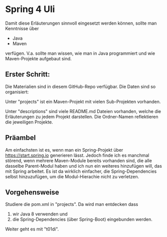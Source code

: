 # Spring 4 Uli

Damit diese Erläuterungen sinnvoll eingesetzt werden können, sollte man Kenntnisse über

* Java
* Maven

verfügen. V.a. sollte man wissen, wie man in Java programmiert und wie Maven-Projekte
aufgebaut sind.

## Erster Schritt:

Die Materialien sind in diesem GitHub-Repo verfügbar. Die Daten sind so organisiert:

Unter "projects" ist ein Maven-Projekt mit vielen Sub-Projekten vorhanden.

Unter "descriptions" sind viele README.md Dateien vorhanden, welche die Erläuterungen zu
jedem Projekt darstellen. Die Ordner-Namen reflektieren die jeweiligen Projekte.

## Präambel

Am einfachsten ist es, wenn man ein Spring-Projekt über https://start.spring.io generieren
lässt. Jedoch finde ich es manchmal störend, wenn mehrere Maven-Module bereits vorhanden sind,
die alle dasselbe Parent-Modul haben und ich nun ein weiteres hinzufügen will, das mit Spring
arbeitet. Es ist da wirklich einfacher, die Spring-Dependencies selbst hinzuzufügen, um die
Modul-Hierachie nicht zu verletzen.

## Vorgehensweise

Studiere die pom.xml in "projects". Da wird man entdecken dass
1. wir Java 8 verwenden und
2. die Spring-Dependencies (über Spring-Boot) eingebunden werden.

Weiter geht es mit "t01di".